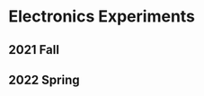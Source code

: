 # Electronics Experiments
## 2021 Fall

## 2022 Spring
<!--* Lab 1. [Python](ME_Lab_2_1.ipynb) [Note](Lab_2_1_Note.pdf)-->
